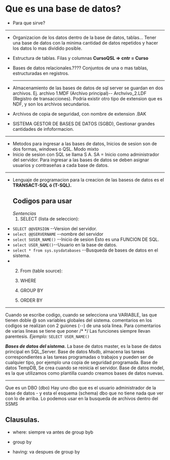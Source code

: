 # Que es una base de datos?
- Para que sirve?
***
- Organizacion de los datos dentro de la base de datos, tablas... Tener una base de datos con la minima cantidad de datos repetidos y hacer los datos lo mas dividido posible. 
- Estructura de tablas. Filas y columnas 
**CursoQSL => cntr = Curso**
- Bases de datos relacionales.???? Conjuntos de una o mas tablas, estructuradas en registros.
  ***
- Almacenamiento de las bases de datos de sql server se guardan en dos archivos. Ej. archivo 1.MDF (Archivo principal)-- Archvivo_2.LDF (Registro de transacciones). Podria existir otro tipo de extension que es NDF, y son los archivos secundarios.
- Archivos de copia de seguridad, con nombre de extension .BAK
  
- SISTEMA GESTOR DE BASES DE DATOS (SGBD), Gestionar grandes cantidades de infoformacion.
***
- Metodos para ingresar a las bases de datos, Inicios de sesion son de dos formas, windows o QSL. Modo mixto
- Inicio de sesion con SQL se llama S A. SA = Inicio como administrador del servidor. Para ingresar a las bases de datos se deben asignar usuarios y contraseñas a cada base de datos.
***
- Lenguaje de programacion para la creacion de las basess de datos es el **TRANSACT-SQL ó (T-SQL).**
  ## Codigos para usar
  *Sentencias*
  1. SELECT (lista de seleccion):
* `SELECT @@VERSION` --Version del servidor. 
* `select @@SERVERNAME` --nombre del servidor
* `select SUSER_NAME()` --Inicio de sesion Esto es una FUNCION DE SQL. 
* `select USER_NAME()`--Usuario en la base de datos.
* `select * from sys.sysdatabases` --Busqueda de bases de datos en el sistema.
* 
  2. From (table source):
  
  3. WHERE
  4. GROUP BY
  5. ORDER BY

     
***
Cuando se escribe codigo, cuando se selecciona una VARIABLE, las que tienen doble @ son variables globales del sistema. 
comentarios en los codigos se realizan con 2 guiones (--) de una sola linea. 
Para comentarios de varias lineas se tiene que poner /* */
Las funciones siempre llevan parentesis.  *Ejemplo:* `SELECT USER_NAME()`

***Bases de datos del sistema.***
La base de datos master, es la base de datos principal en SQL_Server. 
Base de datos Msdb, almacena las tareas correspondientes a las tareas programadas o trabajos y pueden ser de cualquier tipo, por ejemplo una copia de seguridad programada. 
Base de datos TempDB, Se crea cuando se reinicia el servidor.
Base de datos model, es la que utilizamos como plantilla cuando creamos bases de datos nuevas.

***
Que es un DBO (dbo)
Hay uno dbo que es el usuario administrador de la base de datos - 
y esta el esquema (schema) dbo que no tiene nada que ver con lo de arriba. Lo podemos usar en la busqueda de archivos dentro del SSMS



## Clausulas.

- where: siempre va antes de group byb
- group by

- having: va despues de group by
